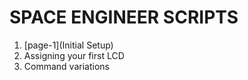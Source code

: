 # SPACE ENGINEER SCRIPTS

1. [page-1](Initial Setup)
2. Assigning your first LCD
3. Command variations
